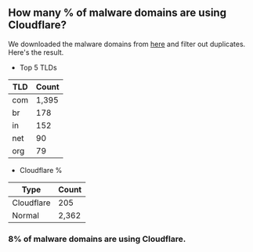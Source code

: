 ## How many % of malware domains are using Cloudflare?


We downloaded the malware domains from [here](https://urlhaus.abuse.ch) and filter out duplicates.
Here's the result.


[//]: # (start replacement)


- Top 5 TLDs

| TLD | Count |
| --- | --- |
| com | 1,395 |
| br | 178 |
| in | 152 |
| net | 90 |
| org | 79 |


- Cloudflare %

| Type | Count |
| --- | --- |
| Cloudflare | 205 |
| Normal | 2,362 |


### 8% of malware domains are using Cloudflare.